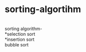 # sorting-algortihm
<br>
sorting algorithm-
<br>
*selection sort
<br>
*insertion sort 
<br>
bubble sort